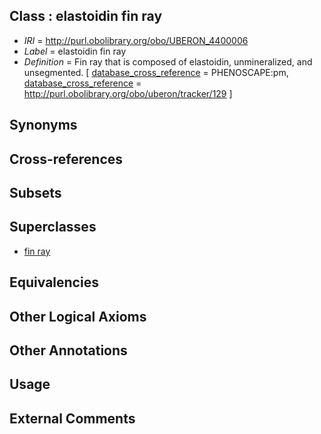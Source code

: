 
## Class : elastoidin fin ray

 * *IRI* = http://purl.obolibrary.org/obo/UBERON_4400006
 * *Label* = elastoidin fin ray
 * *Definition* = Fin ray that is composed of elastoidin, unmineralized, and unsegmented. [ [database_cross_reference](../../ef/oboInOwl#hasDbXref.md) = PHENOSCAPE:pm, [database_cross_reference](../../ef/oboInOwl#hasDbXref.md) = http://purl.obolibrary.org/obo/uberon/tracker/129 ]

## Synonyms


## Cross-references


## Subsets


## Superclasses

 * [fin ray](../../UBERON/05/UBERON_4400005.md)

## Equivalencies


## Other Logical Axioms


## Other Annotations


## Usage


## External Comments

